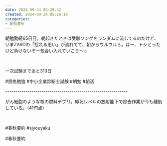 ```yaml
---
date: 2024-09-24 05:29:42
created: 2024-09-24 05:19:10
categories:
- 朝勉春秋
---
```


朝勉勤続65日目。朝起きたときは受験ソングをランダムに流してるのだけど、いまZARDの「揺れる思い」が流れてて、朝からウルウルぅ。はー、トシとったけど負けないぞー気合い入れていこう〜♨︎

<br>

一次試験まであと313日

#資格勉強 #中小企業診断士試験 #朝勉 #朝活

\-------------------------------------------------------------

がん細胞のような核の燃料デブリ。即死レベルの放射能下で除去作業が今も難航している。（41句点）

<br>

#春秋要約 #sjyouyaku

#春秋要約
